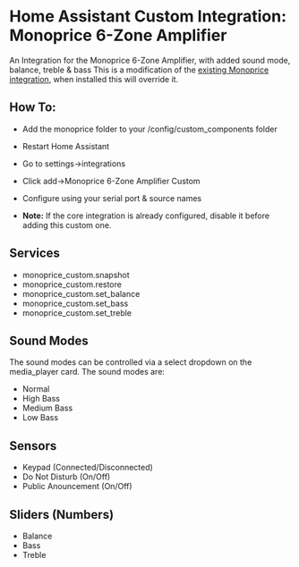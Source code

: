 # Home Assistant Custom Integration: Monoprice 6-Zone Amplifier
 An Integration for the Monoprice 6-Zone Amplifier, with added sound mode, balance, treble & bass
 This is a modification of the <a href="https://www.home-assistant.io/integrations/monoprice/">existing Monoprice integration</a>, when installed this will override it.

## How To:
* Add the monoprice folder to your /config/custom_components folder
* Restart Home Assistant
* Go to settings->integrations
* Click add->Monoprice 6-Zone Amplifier Custom
* Configure using your serial port & source names

* <b>Note:</b> If the core integration is already configured, disable it before adding this custom one.

 ## Services
 * monoprice_custom.snapshot
 * monoprice_custom.restore
 * monoprice_custom.set_balance
 * monoprice_custom.set_bass
 * monoprice_custom.set_treble

 ## Sound Modes
 The sound modes can be controlled via a select dropdown on the media_player card.
 The sound modes are:
 * Normal
 * High Bass
 * Medium Bass
 * Low Bass

  ## Sensors
  * Keypad (Connected/Disconnected)
  * Do Not Disturb (On/Off)
  * Public Anouncement (On/Off)
  
  ## Sliders (Numbers)
  * Balance
  * Bass
  * Treble
